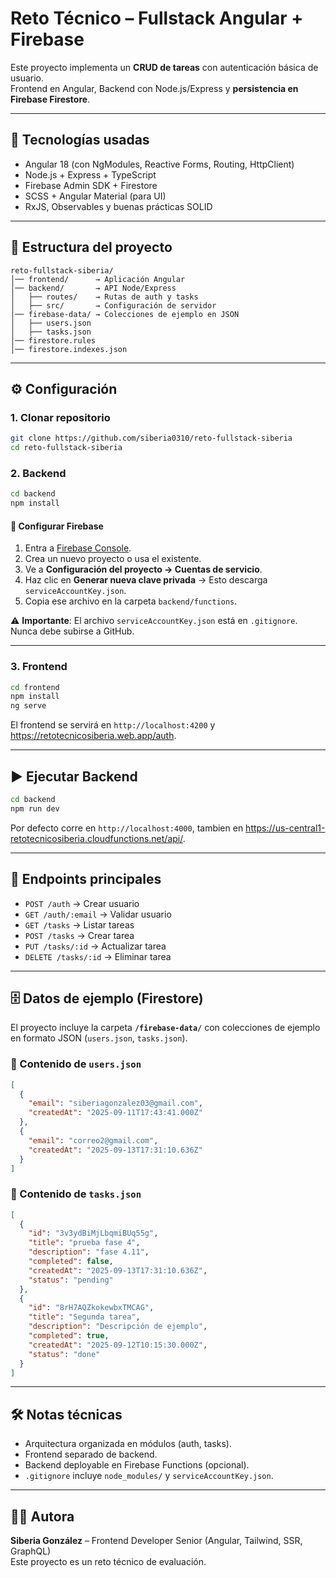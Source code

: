 
# Reto Técnico – Fullstack Angular + Firebase

Este proyecto implementa un **CRUD de tareas** con autenticación básica de usuario.  
Frontend en Angular, Backend con Node.js/Express y **persistencia en Firebase Firestore**.

---

## 🚀 Tecnologías usadas

- Angular 18 (con NgModules, Reactive Forms, Routing, HttpClient)
- Node.js + Express + TypeScript
- Firebase Admin SDK + Firestore
- SCSS + Angular Material (para UI)
- RxJS, Observables y buenas prácticas SOLID

---

## 📂 Estructura del proyecto

```
reto-fullstack-siberia/
│── frontend/      → Aplicación Angular
│── backend/       → API Node/Express
│   ├── routes/    → Rutas de auth y tasks
│   ├── src/       → Configuración de servidor
│── firebase-data/ → Colecciones de ejemplo en JSON
│   ├── users.json
│   ├── tasks.json
│── firestore.rules
│── firestore.indexes.json
```

---

## ⚙️ Configuración

### 1. Clonar repositorio
```bash
git clone https://github.com/siberia0310/reto-fullstack-siberia
cd reto-fullstack-siberia
```

### 2. Backend
```bash
cd backend
npm install
```

#### 🔑 Configurar Firebase

1. Entra a [Firebase Console](https://console.firebase.google.com/).
2. Crea un nuevo proyecto o usa el existente.
3. Ve a **Configuración del proyecto → Cuentas de servicio**.
4. Haz clic en **Generar nueva clave privada** → Esto descarga `serviceAccountKey.json`.
5. Copia ese archivo en la carpeta `backend/functions`.

⚠️ **Importante**: El archivo `serviceAccountKey.json` está en `.gitignore`.  
Nunca debe subirse a GitHub.

---

### 3. Frontend
```bash
cd frontend
npm install
ng serve
```

El frontend se servirá en `http://localhost:4200` y https://retotecnicosiberia.web.app/auth.

---

## ▶️ Ejecutar Backend

```bash
cd backend
npm run dev
```

Por defecto corre en `http://localhost:4000`, tambien en https://us-central1-retotecnicosiberia.cloudfunctions.net/api/.

---

## 📌 Endpoints principales

- `POST /auth` → Crear usuario
- `GET /auth/:email` → Validar usuario
- `GET /tasks` → Listar tareas
- `POST /tasks` → Crear tarea
- `PUT /tasks/:id` → Actualizar tarea
- `DELETE /tasks/:id` → Eliminar tarea

---

## 🗄️ Datos de ejemplo (Firestore)

El proyecto incluye la carpeta **`/firebase-data/`** con colecciones de ejemplo en formato JSON (`users.json`, `tasks.json`).  

### 🔹 Contenido de `users.json`
```json
[
  {
    "email": "siberiagonzalez03@gmail.com",
    "createdAt": "2025-09-11T17:43:41.000Z"
  },
  {
    "email": "correo2@gmail.com",
    "createdAt": "2025-09-13T17:31:10.636Z"
  }
]
```

### 🔹 Contenido de `tasks.json`
```json
[
  {
    "id": "3v3ydBiMjLbqmiBUq55g",
    "title": "prueba fase 4",
    "description": "fase 4.11",
    "completed": false,
    "createdAt": "2025-09-13T17:31:10.636Z",
    "status": "pending"
  },
  {
    "id": "8rH7AQZkokewbxTMCAG",
    "title": "Segunda tarea",
    "description": "Descripción de ejemplo",
    "completed": true,
    "createdAt": "2025-09-12T10:15:30.000Z",
    "status": "done"
  }
]
```

---

## 🛠️ Notas técnicas

- Arquitectura organizada en módulos (auth, tasks).
- Frontend separado de backend.
- Backend deployable en Firebase Functions (opcional).
- `.gitignore` incluye `node_modules/` y `serviceAccountKey.json`.

---

## 👩‍💻 Autora

**Siberia González** – Frontend Developer Senior (Angular, Tailwind, SSR, GraphQL)  
Este proyecto es un reto técnico de evaluación.
